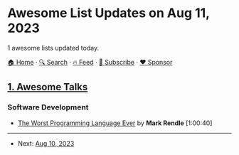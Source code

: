 # Awesome List Updates on Aug 11, 2023

1 awesome lists updated today.

[🏠 Home](/README.md) · [🔍 Search](https://www.trackawesomelist.com/search/) · [🔥 Feed](https://www.trackawesomelist.com/rss.xml) · [📮 Subscribe](https://trackawesomelist.us17.list-manage.com/subscribe?u=d2f0117aa829c83a63ec63c2f&id=36a103854c) · [❤️  Sponsor](https://github.com/sponsors/theowenyoung)



## [1. Awesome Talks](/content/JanVanRyswyck/awesome-talks/README.md)

### Software Development

*   [The Worst Programming Language Ever](https://www.youtube.com/watch?v=vcFBwt1nu2U) by **Mark Rendle** \[1:00:40]

---

- Next: [Aug 10, 2023](/content/2023/08/10/README.md)